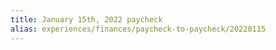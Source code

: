 ```yaml
---
title: January 15th, 2022 paycheck
alias: experiences/finances/paycheck-to-paycheck/20220115
---
```

